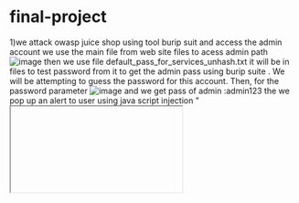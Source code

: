 # final-project
1)we attack owasp juice shop using tool burip suit and access the admin account
we use the main file from web site files to acess admin path
![image](https://github.com/user-attachments/assets/e7a17790-2118-4bde-b3b1-04f248ccb575)
then we use file default_pass_for_services_unhash.txt it will be in files
to test password from it to get the admin pass using burip suite
. We will be attempting to guess the password for this account. Then, for the password parameter
![image](https://github.com/user-attachments/assets/796cb971-c4e1-4736-bf7c-3bedfb7b9408)
and we get pass of admin :admin123
the we pop up an alert to user using java script injection 
"<iframe src ="javascript:alert('xss')">"
![image](https://github.com/user-attachments/assets/b30cdd2c-af2d-4a6f-8d8d-53bf2e3766d9)
we use a sql injection to acess bender@juice-sh.op
this sql injection skip us from enter password and make us login to bender account successful
![image](https://github.com/user-attachments/assets/22c78d97-23b0-4469-bee0-376b7dd66394)

